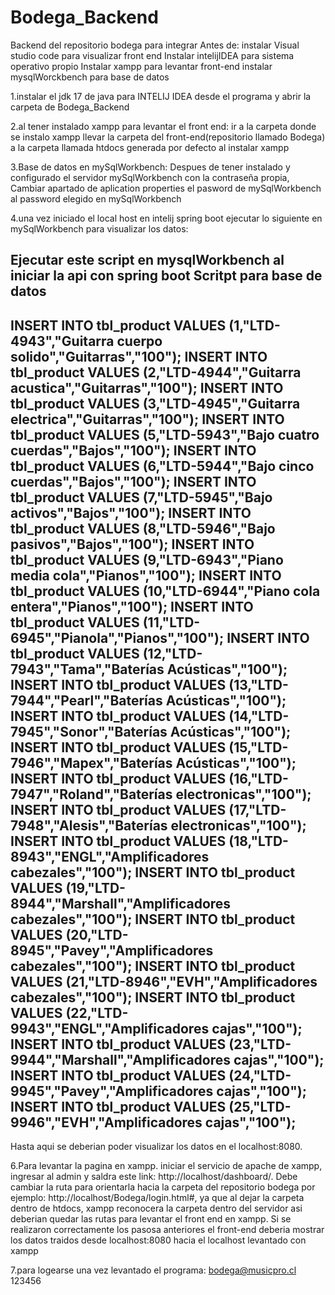 # Bodega_Backend

Backend del repositorio bodega para integrar
Antes de:
instalar Visual studio code para visualizar front end
Instalar intelijIDEA para sistema operativo propio
Instalar xampp para levantar front-end
instalar mysqlWorckbench para base de datos




1.instalar el jdk 17 de java para INTELIJ IDEA desde el programa y abrir la carpeta de Bodega_Backend



2.al tener instalado xampp para levantar el front end:
ir a la carpeta donde se instalo xampp
llevar la carpeta del front-end(repositorio llamado Bodega) a la carpeta llamada htdocs generada por defecto al instalar xampp



3.Base de datos en mySqlWorkbench:
Despues de tener instalado y configurado el servidor mySqlWorkbench con la contraseña propia, Cambiar apartado de aplication properties el pasword de mySqlWorkbench al password elegido en mySqlWorkbench



4.una vez iniciado el local host en intelij spring boot ejecutar lo siguiente en mySqlWorkbench para visualizar los datos:

Ejecutar este script en mysqlWorkbench al iniciar la api con spring boot
Scritpt para base de datos
------------------------------------------------------------------------------------------
INSERT INTO tbl_product VALUES (1,"LTD-4943","Guitarra cuerpo solido","Guitarras","100");
INSERT INTO tbl_product VALUES (2,"LTD-4944","Guitarra acustica","Guitarras","100");
INSERT INTO tbl_product VALUES (3,"LTD-4945","Guitarra electrica","Guitarras","100");
INSERT INTO tbl_product VALUES (5,"LTD-5943","Bajo cuatro cuerdas","Bajos","100");
INSERT INTO tbl_product VALUES (6,"LTD-5944","Bajo cinco cuerdas","Bajos","100");
INSERT INTO tbl_product VALUES (7,"LTD-5945","Bajo activos","Bajos","100");
INSERT INTO tbl_product VALUES (8,"LTD-5946","Bajo pasivos","Bajos","100");
INSERT INTO tbl_product VALUES (9,"LTD-6943","Piano media cola","Pianos","100");
INSERT INTO tbl_product VALUES (10,"LTD-6944","Piano cola entera","Pianos","100");
INSERT INTO tbl_product VALUES (11,"LTD-6945","Pianola","Pianos","100");
INSERT INTO tbl_product VALUES (12,"LTD-7943","Tama","Baterías Acústicas","100");
INSERT INTO tbl_product VALUES (13,"LTD-7944","Pearl","Baterías Acústicas","100");
INSERT INTO tbl_product VALUES (14,"LTD-7945","Sonor","Baterías Acústicas","100");
INSERT INTO tbl_product VALUES (15,"LTD-7946","Mapex","Baterías Acústicas","100");
INSERT INTO tbl_product VALUES (16,"LTD-7947","Roland","Baterías electronicas","100");
INSERT INTO tbl_product VALUES (17,"LTD-7948","Alesis","Baterías electronicas","100");
INSERT INTO tbl_product VALUES (18,"LTD-8943","ENGL","Amplificadores cabezales","100");
INSERT INTO tbl_product VALUES (19,"LTD-8944","Marshall","Amplificadores cabezales","100");
INSERT INTO tbl_product VALUES (20,"LTD-8945","Pavey","Amplificadores cabezales","100");
INSERT INTO tbl_product VALUES (21,"LTD-8946","EVH","Amplificadores cabezales","100");
INSERT INTO tbl_product VALUES (22,"LTD-9943","ENGL","Amplificadores cajas","100");
INSERT INTO tbl_product VALUES (23,"LTD-9944","Marshall","Amplificadores cajas","100");
INSERT INTO tbl_product VALUES (24,"LTD-9945","Pavey","Amplificadores cajas","100");
INSERT INTO tbl_product VALUES (25,"LTD-9946","EVH","Amplificadores cajas","100");
--------------------------------------------------------------------------------------

Hasta aqui se deberian poder visualizar los datos en el localhost:8080.


6.Para levantar la pagina en xampp.
iniciar el servicio de apache de xampp, ingresar al admin y saldra este link: http://localhost/dashboard/.
Debe cambiar la ruta para orientarla hacia la carpeta del repositorio bodega por ejemplo: http://localhost/Bodega/login.html#, ya que al dejar la carpeta dentro de htdocs, xampp reconocera la carpeta dentro del servidor
asi deberian quedar las rutas para levantar el front end en xampp. Si se realizaron correctamente los pasosa anteriores el front-end deberia mostrar los datos traidos desde localhost:8080 hacia el localhost levantado con xampp

7.para logearse una vez levantado el programa:
bodega@musicpro.cl
123456


